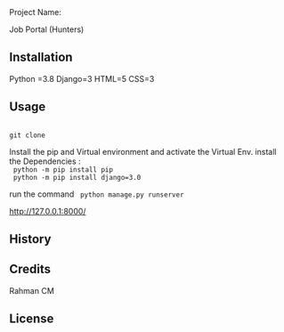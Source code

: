 <snippet>
  <content><![CDATA[

## Project Name:
Job Portal (Hunters)

## Installation
Python =3.8 Django=3 HTML=5 CSS=3 

## Usage
<code>
git clone <repository.git> </code>

Install the pip and Virtual environment and activate the Virtual Env. install the Dependencies : <br>
<code>
python -m pip install pip </code> <br>
<code>
python -m pip install django=3.0
</code>


run the command <code> python manage.py runserver</code>

http://127.0.0.1:8000/

## History

## Credits
Rahman CM
## License

</content>
</snippet>

